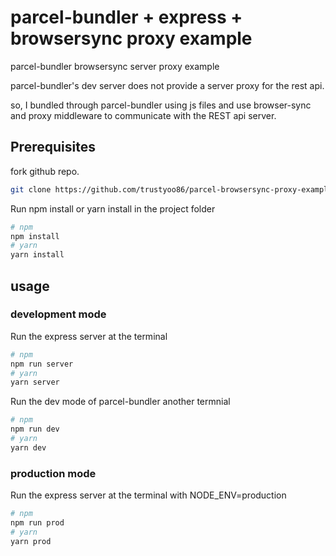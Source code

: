 # parcel-bundler + express + browsersync proxy example

parcel-bundler browsersync server proxy example

parcel-bundler's dev server does not provide a server proxy for the rest api.

so, I bundled through parcel-bundler using js files and use browser-sync and proxy middleware to communicate with the REST api server.

## Prerequisites

fork github repo.
```bash
git clone https://github.com/trustyoo86/parcel-browsersync-proxy-example.git
```

Run npm install or yarn install in the project folder
```bash
# npm
npm install
# yarn
yarn install
```

## usage

### development mode

Run the express server at the terminal
```bash
# npm
npm run server
# yarn
yarn server
```

Run the dev mode of parcel-bundler another termnial
```bash
# npm
npm run dev
# yarn
yarn dev
```

### production mode

Run the express server at the terminal with NODE_ENV=production
``` bash
# npm
npm run prod
# yarn
yarn prod
```
